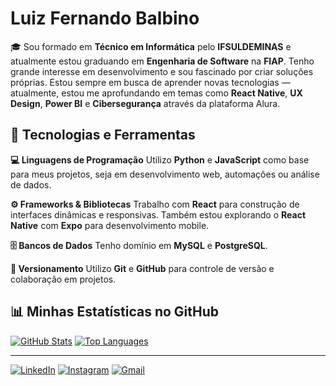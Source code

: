 # Luiz Fernando Balbino

🎓 Sou formado em **Técnico em Informática** pelo **IFSULDEMINAS** e atualmente estou graduando em **Engenharia de Software** na **FIAP**. Tenho grande interesse em desenvolvimento e sou fascinado por criar soluções próprias. Estou sempre em busca de aprender novas tecnologias — atualmente, estou me aprofundando em temas como **React Native**, **UX Design**, **Power BI** e **Cibersegurança** através da plataforma Alura.

## 🔧 Tecnologias e Ferramentas

**💻 Linguagens de Programação**
Utilizo **Python** e **JavaScript** como base para meus projetos, seja em desenvolvimento web, automações ou análise de dados.

**⚙️ Frameworks & Bibliotecas**
Trabalho com **React** para construção de interfaces dinâmicas e responsivas. Também estou explorando o **React Native** com **Expo** para desenvolvimento mobile.

**🗄️ Bancos de Dados**
Tenho domínio em **MySQL** e **PostgreSQL**.

**🔀 Versionamento**
Utilizo **Git** e **GitHub** para controle de versão e colaboração em projetos.

## 📊 Minhas Estatísticas no GitHub

[![GitHub Stats](https://github-readme-stats.vercel.app/api?username=NandoLu&show_icons=true&theme=dark&height=180&rand=1)](https://github.com/NandoLu)
[![Top Languages](https://github-readme-stats.vercel.app/api/top-langs/?username=NandoLu&layout=compact&theme=dark&height=180&rand=1)](https://github.com/NandoLu)

---

[![LinkedIn](https://img.shields.io/badge/LinkedIn-0077B5?style=for-the-badge&logo=linkedin&logoColor=white)](https://www.linkedin.com/in/luiz-fernando-balbino-2336a1349/) [![Instagram](https://img.shields.io/badge/Instagram-E4405F?style=for-the-badge&logo=instagram&logoColor=white)](https://www.instagram.com/luiz.fernando.balbino/) [![Gmail](https://img.shields.io/badge/Gmail-D14836?style=for-the-badge&logo=gmail&logoColor=white)](mailto:nandoluizprimeiro@gmail.com)
